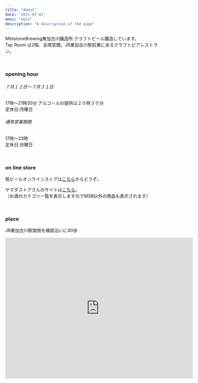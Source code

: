 ```yaml
---
title: "About"
date: "2021-07-01"
menu: "main"
description: "A description of the page"
---
```


MilestoneBrewing東加古川醸造所 クラフトビール醸造しています。  
Tap Room は2階、全席禁煙。JR東加古川駅前東にあるクラフトビアレストラン。 

<br/>

### opening hour

###### ７月１２日〜７月３１日

17時～21時30分  アルコールの提供は２０時３０分  
定休日:月曜日

###### 通常営業期間

17時～23時  
定休日:月曜日 

<br/>

### on line store

瓶ビールオンラインストアは[こちら](http://milestonebrewing.stores.jp)からどうぞ。

ヤマダストアさんのサイトは[こちら](https://yamada-store-online.com/products/list.php?category_id=83)。  
（お酒のカテゴリ一覧を表示しますのでMSB以外の商品も表示されます）

<br/>

### place

JR東加古川駅南側を線路沿いに40歩

<iframe src="https://www.google.com/maps/embed?pb=!1m14!1m8!1m3!1d13113.639903689043!2d134.8692989!3d34.745264!3m2!1i1024!2i768!4f13.1!3m3!1m2!1s0x0%3A0xb0cf55131056e3b!2z77ytaWxlc3RvbmUg77yicmV3aW5nIOadseWKoOWPpOW3nemGuOmAoOaJgA!5e0!3m2!1sja!2sjp!4v1625355640546!5m2!1sja!2sjp" width="600" height="450" style="border:0;" allowfullscreen="" loading="lazy"></iframe>
